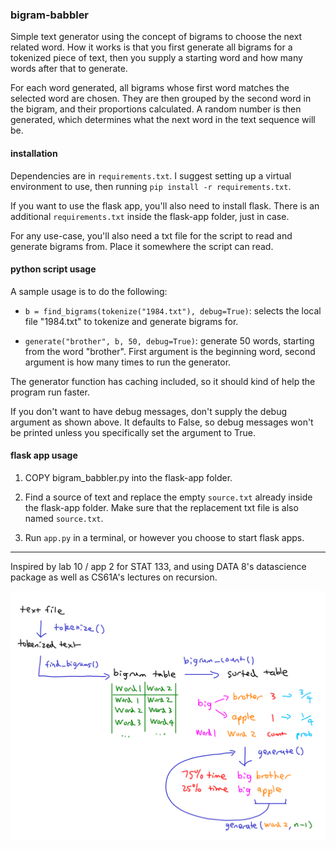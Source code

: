 ### bigram-babbler

Simple text generator using the concept of bigrams to choose the next related word. How it works is that you first generate all bigrams for a tokenized piece of text, then you supply a starting word and how many words after that to generate.

For each word generated, all bigrams whose first word matches the selected word are chosen. They are then grouped by the second word in the bigram, and their proportions calculated. A random number is then generated, which determines what the next word in the text sequence will be.

#### installation

Dependencies are in ```requirements.txt```. I suggest setting up a virtual environment to use, then running ```pip install -r requirements.txt```.

If you want to use the flask app, you'll also need to install flask. There is an additional ```requirements.txt``` inside the flask-app folder, just in case.

For any use-case, you'll also need a txt file for the script to read and generate bigrams from. Place it somewhere the script can read.

#### python script usage

A sample usage is to do the following:

- ```b = find_bigrams(tokenize("1984.txt"), debug=True)```: selects the local file "1984.txt" to tokenize and generate bigrams for.

- ```generate("brother", b, 50, debug=True)```: generate 50 words, starting from the word "brother". First argument is the beginning word, second argument is how many times to run the generator.

The generator function has caching included, so it should kind of help the program run faster.

If you don't want to have debug messages, don't supply the debug argument as shown above. It defaults to False, so debug messages won't be printed unless you specifically set the argument to True.

#### flask app usage

1. COPY bigram_babbler.py into the flask-app folder.

2. Find a source of text and replace the empty ```source.txt``` already inside the flask-app folder. Make sure that the replacement txt file is also named ```source.txt```.

3. Run ```app.py``` in a terminal, or however you choose to start flask apps.

---

Inspired by lab 10 / app 2 for STAT 133, and using DATA 8's datascience package as well as CS61A's lectures on recursion.

![Flowchart of the processes](https://raw.githubusercontent.com/kittyjosh111/bigram-babbler/refs/heads/main/screenshot/diagram.png)
